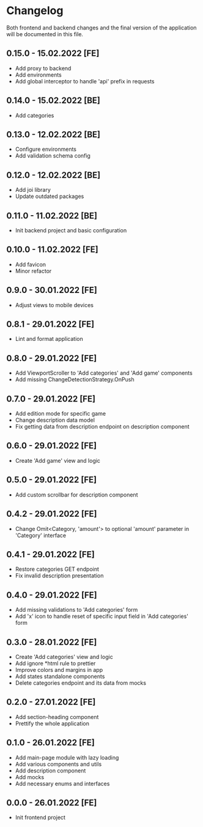# Changelog

Both frontend and backend changes and the final version of the application will be documented in this file.

## 0.15.0 - 15.02.2022 [FE]

- Add proxy to backend
- Add environments
- Add global interceptor to handle 'api' prefix in requests

## 0.14.0 - 15.02.2022 [BE]

- Add categories

## 0.13.0 - 12.02.2022 [BE]

- Configure environments
- Add validation schema config

## 0.12.0 - 12.02.2022 [BE]

- Add joi library
- Update outdated packages

## 0.11.0 - 11.02.2022 [BE]

- Init backend project and basic configuration

## 0.10.0 - 11.02.2022 [FE]

- Add favicon
- Minor refactor

## 0.9.0 - 30.01.2022 [FE]

- Adjust views to mobile devices

## 0.8.1 - 29.01.2022 [FE]

- Lint and format application

## 0.8.0 - 29.01.2022 [FE]

- Add ViewportScroller to 'Add categories' and 'Add game' components
- Add missing ChangeDetectionStrategy.OnPush

## 0.7.0 - 29.01.2022 [FE]

- Add edition mode for specific game
- Change description data model
- Fix getting data from description endpoint on description component

## 0.6.0 - 29.01.2022 [FE]

- Create 'Add game' view and logic

## 0.5.0 - 29.01.2022 [FE]

- Add custom scrollbar for description component

## 0.4.2 - 29.01.2022 [FE]

- Change Omit<Category, 'amount'> to optional 'amount' parameter in 'Category' interface

## 0.4.1 - 29.01.2022 [FE]

- Restore categories GET endpoint
- Fix invalid description presentation

## 0.4.0 - 29.01.2022 [FE]

- Add missing validations to 'Add categories' form
- Add 'x' icon to handle reset of specific input field in 'Add categories' form

## 0.3.0 - 28.01.2022 [FE]

- Create 'Add categories' view and logic
- Add ignore *html rule to prettier
- Improve colors and margins in app
- Add states standalone components
- Delete categories endpoint and its data from mocks

## 0.2.0 - 27.01.2022 [FE]

- Add section-heading component
- Prettify the whole application

## 0.1.0 - 26.01.2022 [FE]

- Add main-page module with lazy loading
- Add various components and utils
- Add description component
- Add mocks
- Add necessary enums and interfaces

## 0.0.0 - 26.01.2022 [FE]

- Init frontend project